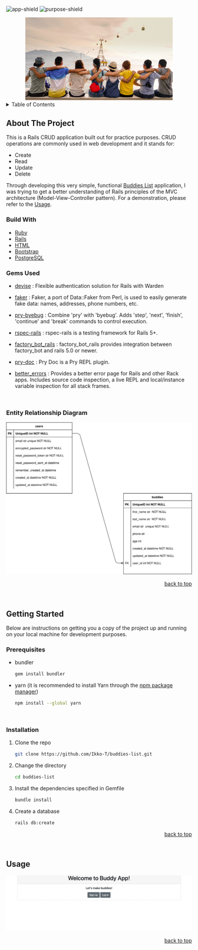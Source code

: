 <div id="top"></div>

<!-- PROJECT SHIELDS -->
<!--
*** https://www.markdownguide.org/basic-syntax/#reference-style-links
-->

![app-shield]
![purpose-shield]

<!-- PROJECT IMAGE -->
<div align="center">
  <img src="app/assets/images/buddies.png" alt="Image" width="400" >
</div>

<!-- TABLE OF CONTENTS -->
<details>
  <summary>Table of Contents</summary>
  <ol>
    <li>
      <a href="#about-the-project">About The Project</a>
      <ul>
        <li><a href="#build-with">Build With</a></li>
        <li><a href="#gems-used">Gems Used</a></li>
        <li><a href="#entity-relationship-diagram">ER Diagram</a></li>
      </ul>
    </li>
    <li>
      <a href="#getting-started">Getting Started</a>
      <ul>
        <li><a href="#prerequisites">Prerequisites</a></li>
        <li><a href="#installation">Installation</a></li>
      </ul>
    </li>
    <li><a href="#usage">Usage</a></li>
    <!-- <li><a href="#acknowledgments">Acknowledgments</a></li> -->
  </ol>
</details>

<!-- ABOUT THE PROJECT -->

## About The Project

This is a Rails CRUD application built out for practice purposes. CRUD operations are commonly used in web development and it stands for:

- Create
- Read
- Update
- Delete

Through developing this very simple, functional [Buddies List][project-url] application, I was trying to get a better understanding of Rails principles of the MVC architecture (Model-View-Controller pattern). For a demonstration, please refer to the [Usage](#usage).
<br>

### Build With

- [Ruby](https://github.com/ruby/ruby)
- [Rails](https://github.com/rails/rails)
- [HTML](https://developer.mozilla.org/en-US/docs/Web/HTML)
- [Bootstrap](https://getbootstrap.com/)
- [PostgreSQL](https://www.postgresql.org/)
  <br>

### Gems Used

- [devise](https://rubygems.org/gems/devise) : Flexible authentication solution for Rails with Warden
- [faker](https://github.com/faker-ruby/faker) : Faker, a port of Data::Faker from Perl, is used to easily generate fake data: names, addresses, phone numbers, etc.
- [pry-byebug](https://rubygems.org/gems/pry-byebug) : Combine 'pry' with 'byebug'. Adds 'step', 'next', 'finish', 'continue' and 'break' commands to control execution.
- [rspec-rails](https://github.com/rspec/rspec-rails) : rspec-rails is a testing framework for Rails 5+.
- [factory_bot_rails](https://github.com/thoughtbot/factory_bot_rails) : factory_bot_rails provides integration between factory_bot and rails 5.0 or newer.
- [pry-doc](https://github.com/pry/pry-doc) : Pry Doc is a Pry REPL plugin.
- [better_errors](https://github.com/BetterErrors/better_errors) : Provides a better error page for Rails and other Rack apps. Includes source code inspection, a live REPL and local/instance variable inspection for all stack frames.

  <br>

### Entity Relationship Diagram

![ERD](buddies.svg)

<p align="right"><a href="#top">back to top</a></p>
<br>

<!-- GETTING STARTED -->

## Getting Started

Below are instructions on getting you a copy of the project up and running on your local machine for development purposes.
<br>

### Prerequisites

- bundler

  ```sh
  gem install bundler
  ```

- yarn (it is recommended to install Yarn through the [npm package manager][npm-url])

  ```sh
  npm install --global yarn
  ```

  <br>

### Installation

1. Clone the repo

   ```sh
   git clone https://github.com/Ikko-T/buddies-list.git
   ```

2. Change the directory

   ```sh
   cd buddies-list
   ```

3. Install the dependencies specified in Gemfile

   ```sh
   bundle install
   ```

4. Create a database

   ```sh
   rails db:create
   ```

<p align="right"><a href="#top">back to top</a></p>
<br>

<!-- USAGE EXAMPLES -->

## Usage

![demos](buddies.gif)

<p align="right"><a href="#top">back to top</a></p>

<!--MARKDOWN LINKS & IMAGES -->

[app-shield]: https://img.shields.io/badge/APP-Buddies%20List-green
[purpose-shield]: https://img.shields.io/badge/PURPOSE-Exercise-yellowgreen
[project-url]: https://buddies-list-production.herokuapp.com/
[npm-url]: https://www.npmjs.com/

```

```
